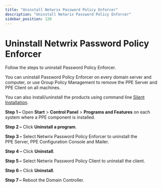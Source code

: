 ```yaml
---
title: "Uninstall Netwrix Password Policy Enforcer"
description: "Uninstall Netwrix Password Policy Enforcer"
sidebar_position: 120
---
```


# Uninstall Netwrix Password Policy Enforcer

Follow the steps to uninstall Password Policy Enforcer.

You can uninstall Password Policy Enforcer on every domain server and computer, or use Group Policy
Management to remove the PPE Server and PPE Client on all machines.

You can also install/uninstall the products using command line
[Silent Installation](/docs/passwordpolicyenforcer/11.0/admin/command_line_interface.md#silent-installation).

**Step 1 –** Open **Start** > **Control Panel** > **Programs and Features** on each system where a
PPE component is installed.

**Step 2 –** Click **Uninstall a program**.

**Step 3 –** Select Netwrix Password Policy Enforcer to uninstall the PPE Server, PPE Configuration
Console and Mailer.

**Step 4 –** Click **Uninstall**.

**Step 5 –** Select Netwrix Password Policy Client to uninstall the client.

**Step 6 –** Click **Uninstall**.

**Step 7 –** Reboot the Domain Controller.
